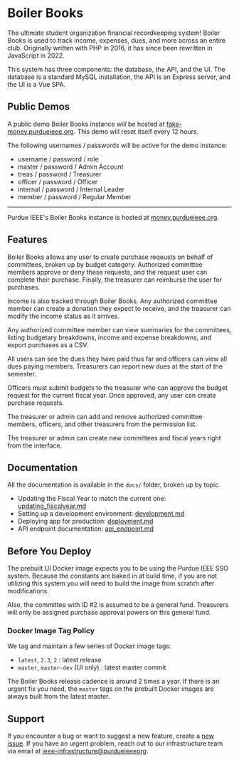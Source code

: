 # Boiler Books

The ultimate student organization financial recordkeeping system!
Boiler Books is used to track income, expenses, dues, and more across an entire club.
Originally written with PHP in 2016, it has since been rewritten in JavaScript in 2022.

This system has three components: the database, the API, and the UI. The database is a standard MySQL installation, the API is an Express server, and the UI is a Vue SPA.

## Public Demos

A public demo Boiler Books instance _will_ be hosted at [fake-money.purdueieee.org](https://fake-money.purdueieee.org).
This demo will reset itself every 12 hours.

The following usernames / passwords will be active for the demo instance:

* username / password / role
* master   / password / Admin Account
* treas    / password / Treasurer
* officer  / password / Officer
* internal / password / Internal Leader
* member   / password / Regular Member

<hr>

Purdue IEEE's Boiler Books instance is hosted at [money.purdueieee.org](https://money.purdueieee.org).

## Features

Boiler Books allows any user to create purchase reqeusts on behalf of committees, broken up by budget category. Authorized committee members approve or deny these requests, and the request user can complete their purchase. Finally, the treasurer can reimburse the user for purchases.

Income is also tracked through Boiler Books. Any authorized committee member can create a donation they expect to receive, and the treasurer can modify the income status as it arrives.

Any authorized committee member can view summaries for the committees, listing budgetary breakdowns, income and expense breakdowns, and export purchases as a CSV.

All users can see the dues they have paid thus far and officers can view all dues paying members. Treasurers can report new dues at the start of the semester.

Officers must submit budgets to the treasurer who can approve the budget request for the current fiscal year. Once approved, any user can create purchase requests.

The treasurer or admin can add and remove authorized committee members, officers, and other treasurers from the permission list.

The treasurer or admin can create new committees and fiscal years right from the interface.

## Documentation

All the documentation is available in the `docs/` folder, broken up by topic.

* Updating the Fiscal Year to match the current one: [updating_fiscalyear.md](docs/updating_fiscalyear.md)
* Setting up a development environment: [development.md](docs/development.md)
* Deploying app for production: [deployment.md](docs/deployment.md)
* API endpoint documentation: [api_endpoint.md](docs/api_endpoints.md)

## Before You Deploy

The prebuilt UI Docker image expects you to be using the Purdue IEEE SSO system.
Because the constants are baked in at build time, if you are not utilizing this system you will need to build the image from scratch after modifications.

Also, the committee with ID #2 is assumed to be a general fund. Treasurers will only be assigned purchase approval powers on this general fund.

### Docker Image Tag Policy

We tag and maintain a few series of Docker image tags:
* `latest`, `2.3`, `2` : latest release
* `master`, `master-dev` (UI only) : latest master commit

The Boiler Books release cadence is around 2 times a year.
If there is an urgent fix you need, the `master` tags on the prebuilt Docker images are always built from the latest master.

## Support

If you encounter a bug or want to suggest a new feature, create a [new issue](https://github.com/PurdueIEEE/boilerbooks/issues/new). If you have an urgent problem, reach out to our infrastructure team via email at [ieee-infrastructure@purdueieeeorg](mailto:ieee-infrastructure@purdueieee.org).
